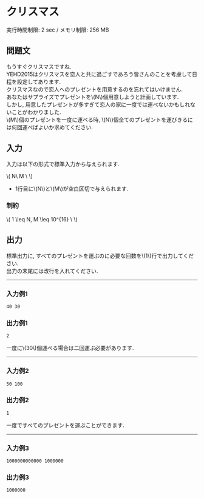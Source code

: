 # クリスマス

実行時間制限: 2 sec / メモリ制限: 256 MB  

## 問題文

もうすぐクリスマスですね.  
YEHD2015はクリスマスを恋人と共に過ごすであろう皆さんのことを考慮して日程を設定してあります.  
クリスマスなので恋人へのプレゼントを用意するのを忘れてはいけません.  
あなたはサプライズでプレゼントを\\(N\\)個用意しようと計画しています.  
しかし, 用意したプレゼントが多すぎて恋人の家に一度では運べないかもしれないことがわかりました.  
\\(M\\)個のプレゼントを一度に運べる時, \\(N\\)個全てのプレゼントを運びきるには何回運べばよいか求めてください.  

## 入力

入力は以下の形式で標準入力から与えられます.  
  
\\(
N\ M \\
\\)
  
- 1行目に\\(N\\)と\\(M\\)が空白区切で与えられます.  

### 制約

\\(
1 \leq N, M \leq 10^{16} \\
\\)

## 出力

標準出力に, すべてのプレゼントを運ぶのに必要な回数を\\(1\\)行で出力してください.  
出力の末尾には改行を入れてください.  

---

### 入力例1

```
40 30

```

### 出力例1

```
2

```

一度に\\(30\\)個運べる場合は二回運ぶ必要があります.  

---

### 入力例2

```
50 100

```

### 出力例2

```
1

```

一度ですべてのプレゼントを運ぶことができます.  

---

### 入力例3

```
1000000000000 1000000

```

### 出力例3

```
1000000

```